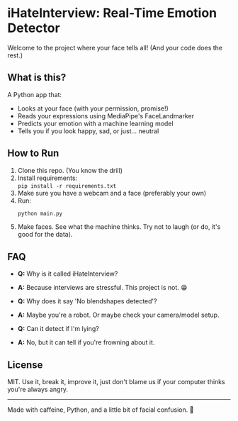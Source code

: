 #  iHateInterview: Real-Time Emotion Detector

Welcome to the project where your face tells all! (And your code does the rest.)

## What is this?
A Python app that:
- Looks at your face (with your permission, promise!)
- Reads your expressions using MediaPipe's FaceLandmarker
- Predicts your emotion with a machine learning model
- Tells you if you look happy, sad, or just... neutral

## How to Run
1. Clone this repo. (You know the drill)
2. Install requirements:  
   `pip install -r requirements.txt`
3. Make sure you have a webcam and a face (preferably your own)
4. Run:
   ```bash
   python main.py
   ```
5. Make faces. See what the machine thinks. Try not to laugh (or do, it's good for the data).


## FAQ
- **Q:** Why is it called iHateInterview?
- **A:** Because interviews are stressful. This project is not. 😁

- **Q:** Why does it say 'No blendshapes detected'?
- **A:** Maybe you're a robot. Or maybe check your camera/model setup.

- **Q:** Can it detect if I'm lying?
- **A:** No, but it can tell if you're frowning about it.



## License
MIT. Use it, break it, improve it, just don't blame us if your computer thinks you're always angry.

---

Made with caffeine, Python, and a little bit of facial confusion. 👀
